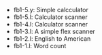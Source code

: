 - fb1-5.y: Simple calcculator 
- fb1-5.l: Calculator scanner 
- fb1-4.l: Calculator scanner 
- fb1-3.l: A simple flex scanner 
- fb1-2.l: English to American
- fb1-1.l: Word count
